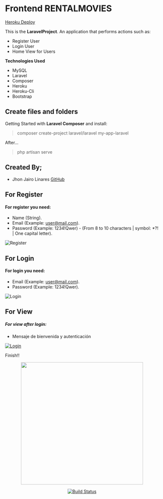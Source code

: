 # Frontend RENTALMOVIES

[Heroku Deploy](https://backlaravel.herokuapp.com)

This is the **LaravelProject**. An application that performs actions such as:

- Register User
- Login User
- Home View for Users

 **Technologies Used** 
 - MySQL
 - Laravel
 - Composer
 - Heroku
 - Heroku-Cli
 - Bootstrap


## Create files and folders

 Getting Started with  **Laravel Composer** and install:

  >composer create-project laravel/laravel my-app-laravel

After...

 >php artisan serve

## Created By;

- Jhon Jairo Linares [GitHub](https://github.com/jhonjlinaresb)

## For Register

#### For register you need:
- Name (String).
- Email (Example: user@mail.com).
- Password (Example: 1234!Qwer) - (From 8 to 10 characters | symbol: *?! | One capital letter).

![Register](https://i.ibb.co/xsjhbpX/image.png)

## For Login

#### For login you need:
- Email (Example: user@mail.com).
- Password (Example: 1234!Qwer).

![Login](https://i.ibb.co/Ksv7MCL/image.png)

## For View 

##### For view after login:
- Mensaje de bienvenida y autenticación

[![Login](https://i.gyazo.com/e66b62f7f23451212116fdcdfe6f1da2.gif)](https://i.gyazo.com/e66b62f7f23451212116fdcdfe6f1da2)

Finish!!


<p align="center"><a href="https://laravel.com" target="_blank"><img src="https://raw.githubusercontent.com/laravel/art/master/logo-lockup/5%20SVG/2%20CMYK/1%20Full%20Color/laravel-logolockup-cmyk-red.svg" width="400"></a></p>

<p align="center">
<a href="https://travis-ci.org/laravel/framework"><img src="https://travis-ci.org/laravel/framework.svg" alt="Build Status"></a>

